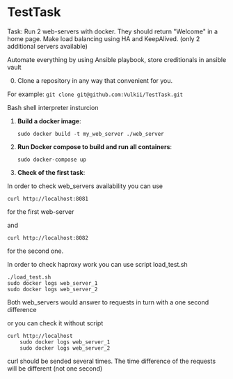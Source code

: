 # TestTask
Task: Run 2 web-servers with docker. They should return "Welcome" in a home page.
Make load balancing using HA and KeepAlived. (only 2 additional servers available)

Automate everything by using Ansible playbook, store creditionals in ansible vault

0. Clone a repository in any way that convenient for you.

For example: `git clone git@github.com:Vulkii/TestTask.git`

Bash shell interpreter insturcion
1. **Build a docker image**:

	 `sudo docker build -t my_web_server ./web_server `

2. **Run Docker compose to build and run all containers**:
	
   	`sudo docker-compose up`

3. **Check of the first task**:

In order to check web_servers availability you can use

	curl http://localhost:8081
for the first web-server

and

	curl http://localhost:8082
for the second one.


In order to check haproxy work you can use script load_test.sh

	./load_test.sh
	sudo docker logs web_server_1
	sudo docker logs web_server_2

Both web_servers would answer to requests in turn with a one second difference

or you can check it without script

	curl http://localhost
        sudo docker logs web_server_1
        sudo docker logs web_server_2
curl should be sended several times.
The time difference of the requests will be different (not one second)
